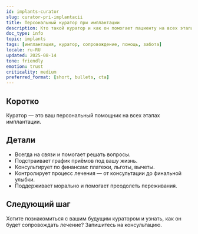 ```yaml
---
id: implants-curator
slug: curator-pri-implantacii
title: Персональный куратор при имплантации
description: Кто такой куратор и как он помогает пациенту на всех этапах имплантации
doc_type: info
topic: implants
tags: [имплантация, куратор, сопровождение, помощь, забота]
locale: ru-RU
updated: 2025-08-14
tone: friendly
emotion: trust
criticality: medium
preferred_format: [short, bullets, cta]
---
```


## Коротко
Куратор — это ваш персональный помощник на всех этапах имплантации.  

## Детали
- Всегда на связи и помогает решать вопросы.  
- Подстраивает график приёмов под вашу жизнь.  
- Консультирует по финансам: платежи, льготы, вычеты.  
- Контролирует процесс лечения — от консультации до финальной улыбки.  
- Поддерживает морально и помогает преодолеть переживания.  

## Следующий шаг
Хотите познакомиться с вашим будущим куратором и узнать, как он будет сопровождать лечение? Запишитесь на консультацию.
